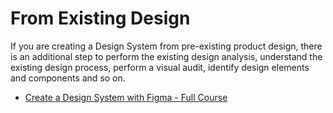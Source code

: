 # From Existing Design

If you are creating a Design System from pre-existing product design, there is an additional step to perform the existing design analysis, understand the existing design process, perform a visual audit, identify design elements and components and so on.

- [Create a Design System with Figma - Full Course](https://www.youtube.com/watch?v=RYDiDpW2VkM)
